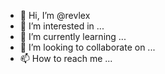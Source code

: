 - 👋 Hi, I’m @revlex
- 👀 I’m interested in ...
- 🌱 I’m currently learning ...
- 💞️ I’m looking to collaborate on ...
- 📫 How to reach me ...

<!---
revlex/revlex is a ✨ special ✨ repository because its `README.md` (this file) appears on your GitHub profile.
You can click the Preview link to take a look at your changes.
--->
